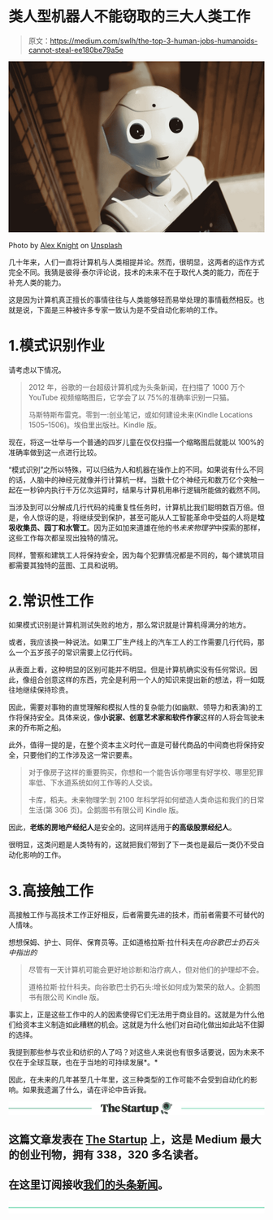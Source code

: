 # 类人型机器人不能窃取的三大人类工作

> 原文：<https://medium.com/swlh/the-top-3-human-jobs-humanoids-cannot-steal-ee180be79a5e>

![](img/952fbb3b7c09d25ee3a35dc0551de798.png)

Photo by [Alex Knight](https://unsplash.com/photos/2EJCSULRwC8?utm_source=unsplash&utm_medium=referral&utm_content=creditCopyText) on [Unsplash](https://unsplash.com/search/photos/automation?utm_source=unsplash&utm_medium=referral&utm_content=creditCopyText)

几十年来，人们一直将计算机与人类相提并论。然而，很明显，这两者的运作方式完全不同。我猜是彼得·泰尔评论说，技术的未来不在于取代人类的能力，而在于补充人类的能力。

这是因为计算机真正擅长的事情往往与人类能够轻而易举处理的事情截然相反。也就是说，下面是三种被许多专家一致认为是不受自动化影响的工作。

# 1.模式识别作业

请考虑以下情况。

> 2012 年，谷歌的一台超级计算机成为头条新闻，在扫描了 1000 万个 YouTube 视频缩略图后，它学会了以 75%的准确率识别一只猫。
> 
> 马斯特斯布雷克。零到一:创业笔记，或如何建设未来(Kindle Locations 1505–1506)。埃伯里出版社。Kindle 版。

现在，将这一壮举与一个普通的四岁儿童在仅仅扫描一个缩略图后就能以 100%的准确率做到这一点进行比较。

“模式识别”之所以特殊，可以归结为人和机器在操作上的不同。如果说有什么不同的话，人脑中的神经元就像并行计算机一样。当数十亿个神经元和数万亿个突触一起在一秒钟内执行千万亿次运算时，结果与计算机用串行逻辑所能做的截然不同。

当涉及到可以分解成几行代码的纯重复性任务时，计算机比我们聪明数百万倍。但是，令人惊讶的是，将继续受到保护，甚至可能从人工智能革命中受益的人将是**垃圾收集员、园丁和水管工**。因为正如加来道雄在他的书*未来物理学*中探索的那样，这些工作每次都呈现出独特的情况。

同样，警察和建筑工人将保持安全，因为每个犯罪情况都是不同的，每个建筑项目都需要其独特的蓝图、工具和说明。

# 2.常识性工作

如果模式识别是计算机测试失败的地方，那么常识就是计算机得满分的地方。

或者，我应该换一种说法。如果工厂生产线上的汽车工人的工作需要几行代码，那么一个五岁孩子的常识需要上亿行代码。

从表面上看，这种明显的区别可能并不明显。但是计算机确实没有任何常识。因此，像组合创意这样的东西，完全是利用一个人的知识来提出新的想法，将一如既往地继续保持珍贵。

因此，需要对事物的直觉理解和模拟人性的复杂能力(如幽默、领导力和表演)的工作将保持安全。具体来说，像**小说家、创意艺术家和软件作家**这样的人将会驾驶未来的乔布斯之船。

此外，值得一提的是，在整个资本主义时代一直是可替代商品的中间商也将保持安全，只要他们的工作涉及这一常识要素。

> 对于像房子这样的重要购买，你想和一个能告诉你哪里有好学校、哪里犯罪率低、下水道系统如何工作等的人交谈。
> 
> 卡库，稻夫。未来物理学:到 2100 年科学将如何塑造人类命运和我们的日常生活(第 306 页)。企鹅图书有限公司 Kindle 版。

因此，**老练的房地产经纪人**是安全的。这同样适用于**的高级股票经纪人**。

很明显，这类问题是人类特有的，这就把我们带到了下一类也是最后一类仍不受自动化影响的工作。

# 3.高接触工作

高接触工作与高技术工作正好相反，后者需要先进的技术，而前者需要不可替代的人情味。

想想保姆、护士、同伴、保育员等。正如道格拉斯·拉什科夫在*向谷歌巴士扔石头中指出的*

> 尽管有一天计算机可能会更好地诊断和治疗病人，但对他们的护理却不会。
> 
> 道格拉斯·拉什科夫。向谷歌巴士扔石头:增长如何成为繁荣的敌人。企鹅图书有限公司 Kindle 版。

事实上，正是这些工作中的人的因素使得它们无法用于商业目的。这就是为什么他们给资本主义制造如此糟糕的机会。这就是为什么他们对自动化做出如此站不住脚的选择。

我提到那些参与农业和纺织的人了吗？对这些人来说也有很多话要说，因为未来不仅在于全球互联，也在于当地的可持续发展*。*

因此，在未来的几年甚至几十年里，这三种类型的工作可能不会受到自动化的影响。如果我遗漏了什么，请在评论中告诉我。

[![](img/308a8d84fb9b2fab43d66c117fcc4bb4.png)](https://medium.com/swlh)

## 这篇文章发表在 [The Startup](https://medium.com/swlh) 上，这是 Medium 最大的创业刊物，拥有 338，320 多名读者。

## 在这里订阅接收[我们的头条新闻](http://growthsupply.com/the-startup-newsletter/)。

[![](img/b0164736ea17a63403e660de5dedf91a.png)](https://medium.com/swlh)